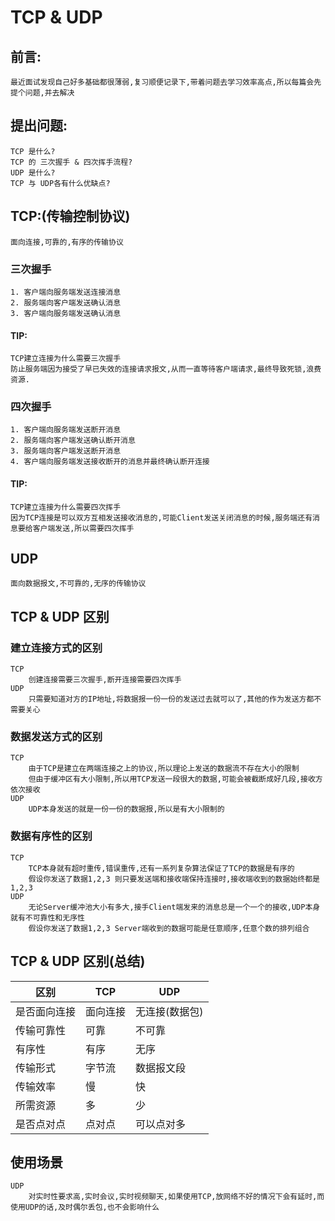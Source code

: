 # TCP & UDP

## 前言:

    最近面试发现自己好多基础都很薄弱,复习顺便记录下,带着问题去学习效率高点,所以每篇会先提个问题,并去解决

## 提出问题:

    TCP 是什么?
    TCP 的 三次握手 & 四次挥手流程?
    UDP 是什么?
    TCP 与 UDP各有什么优缺点?    

## TCP:(传输控制协议)

    面向连接,可靠的,有序的传输协议

### 三次握手

    1. 客户端向服务端发送连接消息
    2. 服务端向客户端发送确认消息
    3. 客户端向服务端发送确认消息

#### TIP:

    TCP建立连接为什么需要三次握手
    防止服务端因为接受了早已失效的连接请求报文,从而一直等待客户端请求,最终导致死锁,浪费资源.

### 四次握手

    1. 客户端向服务端发送断开消息
    2. 服务端向客户端发送确认断开消息
    3. 服务端向客户端发送断开消息
    4. 客户端向服务端发送接收断开的消息并最终确认断开连接

#### TIP:

    TCP建立连接为什么需要四次挥手
    因为TCP连接是可以双方互相发送接收消息的,可能Client发送关闭消息的时候,服务端还有消息要给客户端发送,所以需要四次挥手

## UDP

    面向数据报文,不可靠的,无序的传输协议

## TCP & UDP 区别

### 建立连接方式的区别

    TCP 
        创建连接需要三次握手,断开连接需要四次挥手
    UDP 
        只需要知道对方的IP地址,将数据报一份一份的发送过去就可以了,其他的作为发送方都不需要关心

### 数据发送方式的区别

    TCP 
        由于TCP是建立在两端连接之上的协议,所以理论上发送的数据流不存在大小的限制
        但由于缓冲区有大小限制,所以用TCP发送一段很大的数据,可能会被截断成好几段,接收方依次接收
    UDP
        UDP本身发送的就是一份一份的数据报,所以是有大小限制的

### 数据有序性的区别

    TCP
        TCP本身就有超时重传,错误重传,还有一系列复杂算法保证了TCP的数据是有序的
        假设你发送了数据1,2,3 则只要发送端和接收端保持连接时,接收端收到的数据始终都是1,2,3
    UDP
        无论Server缓冲池大小有多大,接手Client端发来的消息总是一个一个的接收,UDP本身就有不可靠性和无序性
        假设你发送了数据1,2,3 Server端收到的数据可能是任意顺序,任意个数的排列组合

##  TCP & UDP 区别(总结)

|区别|TCP|UDP|
|---|---|---|
|是否面向连接|面向连接|无连接(数据包)|
|传输可靠性|可靠|不可靠|
|有序性|有序|无序|
|传输形式|字节流|数据报文段|
|传输效率|慢|快|
|所需资源|多|少|
|是否点对点|点对点|可以点对多|

## 使用场景

    UDP
        对实时性要求高,实时会议,实时视频聊天,如果使用TCP,放网络不好的情况下会有延时,而使用UDP的话,及时偶尔丢包,也不会影响什么
        